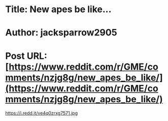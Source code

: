 # Title: New apes be like...
# Author: jacksparrow2905
# Post URL: [https://www.reddit.com/r/GME/comments/nzjg8g/new_apes_be_like/](https://www.reddit.com/r/GME/comments/nzjg8g/new_apes_be_like/)


https://i.redd.it/ve4q0zrxg7571.jpg